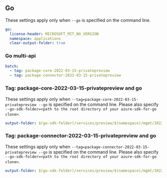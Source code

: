 ## Go

These settings apply only when `--go` is specified on the command line.

```yaml $(go) && !$(track2)
go:
  license-header: MICROSOFT_MIT_NO_VERSION
  namespace: applications
  clear-output-folder: true
```

### Go multi-api

```yaml $(go) && $(multiapi)
batch:
  - tag: package-core-2022-03-15-privatepreview
  - tag: package-connector-2022-03-15-privatepreview
```

### Tag: package-core-2022-03-15-privatepreview and go

These settings apply only when `--tag=package-core-2022-03-15-privatepreview --go` is specified on the command line.
Please also specify `--go-sdk-folder=<path to the root directory of your azure-sdk-for-go clone>`.

```yaml $(tag) == 'package-core-2022-03-15-privatepreview' && $(go)
output-folder: $(go-sdk-folder)/services/preview/$(namespace)/mgmt/2022-03-15-privatepreview/core
```

### Tag: package-connector-2022-03-15-privatepreview and go

These settings apply only when `--tag=package-connector-2022-03-15-privatepreview --go` is specified on the command line.
Please also specify `--go-sdk-folder=<path to the root directory of your azure-sdk-for-go clone>`.

```yaml $(tag) == 'package-connector-2022-03-15-privatepreview' && $(go)
output-folder: $(go-sdk-folder)/services/preview/$(namespace)/mgmt/2022-03-15-privatepreview/connector
```
